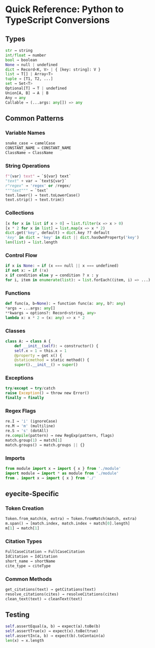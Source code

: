 # Quick Reference: Python to TypeScript Conversions

## Types
```python
str → string
int/float → number
bool → boolean
None → null | undefined
dict → Record<K, V> | { [key: string]: V }
list → T[] | Array<T>
tuple → [T1, T2, ...]
set → Set<T>
Optional[T] → T | undefined
Union[A, B] → A | B
Any → any
Callable → (...args: any[]) => any
```

## Common Patterns

### Variable Names
```python
snake_case → camelCase
CONSTANT_NAME → CONSTANT_NAME
ClassName → ClassName
```

### String Operations
```python
f"{var} text" → `${var} text`
"text" + var → `text${var}`
r"regex" → 'regex' or /regex/
"""text""" → `text`
text.lower() → text.toLowerCase()
text.strip() → text.trim()
```

### Collections
```python
[x for x in list if x > 0] → list.filter(x => x > 0)
[x * 2 for x in list] → list.map(x => x * 2)
dict.get('key', default) → dict.key ?? default
'key' in dict → 'key' in dict || dict.hasOwnProperty('key')
len(list) → list.length
```

### Control Flow
```python
if x is None: → if (x === null || x === undefined)
if not x: → if (!x)
x if condition else y → condition ? x : y
for i, item in enumerate(list): → list.forEach((item, i) => ...)
```

### Functions
```python
def func(a, b=None): → function func(a: any, b?: any)
*args → ...args: any[]
**kwargs → options?: Record<string, any>
lambda x: x * 2 → (x: any) => x * 2
```

### Classes
```python
class A: → class A {
    def __init__(self): → constructor() {
    self.x = 1 → this.x = 1
    @property → get x() {
    @staticmethod → static method() {
    super().__init__() → super()
```

### Exceptions
```python
try/except → try/catch
raise Exception() → throw new Error()
finally → finally
```

### Regex Flags
```python
re.I → 'i' (ignoreCase)
re.M → 'm' (multiline)
re.S → 's' (dotAll)
re.compile(pattern) → new RegExp(pattern, flags)
match.group(1) → match[1]
match.groups() → match.groups || {}
```

### Imports
```python
from module import x → import { x } from './module'
import module → import * as module from './module'
from . import x → import { x } from './'
```

## eyecite-Specific

### Token Creation
```python
Token.from_match(m, extra) → Token.fromMatch(match, extra)
m.span() → [match.index, match.index + match[0].length]
m[1] → match[1]
```

### Citation Types
```python
FullCaseCitation → FullCaseCitation
IdCitation → IdCitation
short_name → shortName
cite_type → citeType
```

### Common Methods
```python
get_citations(text) → getCitations(text)
resolve_citations(cites) → resolveCitations(cites)
clean_text(text) → cleanText(text)
```

## Testing
```python
self.assertEqual(a, b) → expect(a).toBe(b)
self.assertTrue(x) → expect(x).toBe(true)
self.assertIn(a, b) → expect(b).toContain(a)
len(x) → x.length
```